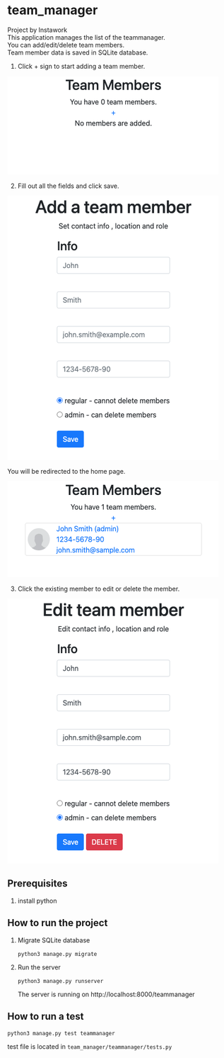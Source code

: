 # team_manager
Project by Instawork<br>
This application manages the list of the teammanager.<br>
You can add/edit/delete team members.<br>
Team member data is saved in SQLite database.<br>

1. Click + sign to start adding a team member.<br>

![add](image.png)

2. Fill out all the fields and click save.<br>

![save](image-1.png)

You will be redirected to the home page.<br>

![after add](image-2.png)

3. Click the existing member to edit or delete the member.<br>

![edit or delete](image-3.png)


## Prerequisites
1. install python
    
## How to run the project
1. Migrate SQLite database
   ```
   python3 manage.py migrate
   ```
1. Run the server
    ```
    python3 manage.py runserver
    ```
    
    The server is running on http://localhost:8000/teammanager
    
## How to run a test
```
python3 manage.py test teammanager
```

test file is located in
```team_manager/teammanager/tests.py```
